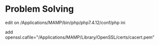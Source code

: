 # Problem Solving

edit on /Applications/MAMP/bin/php/php7.4.12/conf/php ini

add openssl.cafile="/Applications/MAMP/Library/OpenSSL/certs/cacert.pem"
